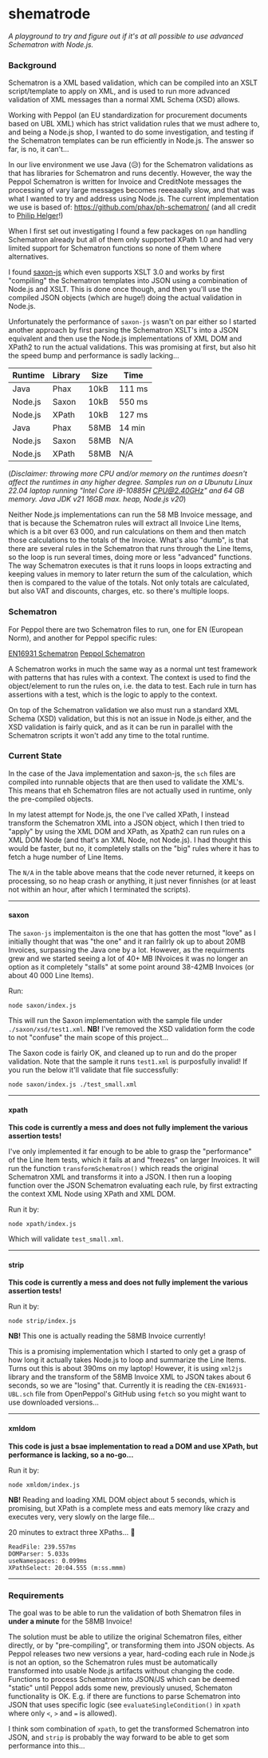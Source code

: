 # shematrode
_A playground to try and figure out if it's at all possible to use advanced Schematron with Node.js._

### Background
Schematron is a XML based validation, which can be compiled into an XSLT script/template to apply on XML, and is used to run more advanced validation of XML messages than a normal XML Schema (XSD) allows.

Working with Peppol (an EU standardization for procurement documents based on UBL XML) which has strict validation rules that we must adhere to, and being a Node.js shop, I wanted to do some investigation, and testing if the Schematron templates can be run efficiently in Node.js.
The answer so far, is no, it can't...

In our live environment we use Java (😥) for the Schematron validations as that has libraries for Schematron and runs decently. However, the way the Peppol Schematron is written for Invoice and CreditNote messages the processing of vary large messages becomes reeeaaally slow, and that was what I wanted to try and address using Node.js.
The current implementation we use is based of: https://github.com/phax/ph-schematron/ (and all credit to [Philip Helger](https://github.com/phax)!)


When I first set out investigating I found a few packages on `npm` handling Schematron already but all of them only supported XPath 1.0 and had very limited support for Schematron functions so none of them where alternatives.

I found [saxon-js](https://www.npmjs.com/package/saxon-js) which even supports XSLT 3.0 and works by first "compiling" the Schematron templates into JSON using a combination of Node.js and XSLT. This is done once though, and then you'll use the compiled JSON objects (which are huge!) doing the actual validation in Node.js.

Unfortunately the performance of `saxon-js` wasn't on par either so I started another approach by first parsing the Schematron XSLT's into a JSON equivalent and then use the Node.js implementations of XML DOM and XPath2 to run the actual validations.
This was promising at first, but also hit the speed bump and performance is sadly lacking...

| Runtime  | Library | Size | Time   |
| -------- | ------- | ---- | ------ |
| Java     | Phax    | 10kB | 111 ms |
| Node.js  | Saxon   | 10kB | 550 ms |
| Node.js  | XPath   | 10kB | 127 ms |
| Java     | Phax    | 58MB | 14 min |
| Node.js  | Saxon   | 58MB | N/A    |
| Node.js  | XPath   | 58MB | N/A    |

(*Disclaimer: throwing more CPU and/or memory on the runtimes doesn't affect the runtimes in any higher degree. Samples run on a Ubunutu Linux 22.04 laptop running "Intel Core i9-10885H CPU@2.40GHz" and 64 GB memory. Java JDK v21 16GB max. heap, Node.js v20*)

Neither Node.js implementations can run the 58 MB Invoice message, and that is because the Schematron rules will extract all Invoice Line Items, which is a bit over 63 000, and run calculations on them and then match those calculations to the totals of the Invoice.
What's also "dumb", is that there are several rules in the Schematron that runs through the Line Items, so the loop is run several times, doing more or less "advanced" functions. The way Schematron executes is that it runs loops in loops extracting and keeping values in memory to later return the sum of the calculation, which then is compared to the value of the totals.
Not only totals are calculated, but also VAT and discounts, charges, etc. so there's multiple loops.

### Schematron

For Peppol there are two Schematron files to run, one for EN (European Norm), and another for Peppol specific rules:

[EN16931 Schematron](https://github.com/OpenPEPPOL/peppol-bis-invoice-3/blob/master/rules/sch/CEN-EN16931-UBL.sch)
[Peppol Schematron](https://github.com/OpenPEPPOL/peppol-bis-invoice-3/blob/master/rules/sch/PEPPOL-EN16931-UBL.sch)

A Schematron works in much the same way as a normal unt test framework with patterns that has rules with a context. The context is used to find the object/element to run the rules on, i.e. the data to test. Each rule in turn has assertions with a test, which is the logic to apply to the context.

On top of the Schematron validation we also must run a standard XML Schema (XSD) validation, but this is not an issue in Node.js either, and the XSD validation is fairly quick, and as it can be run in parallel with the Schematron scripts it won't add any time to the total runtime.

### Current State

In the case of the Java implementation and saxon-js, the `sch` files are compiled into runnable objects that are then used to validate the XML's. This means that eh Schematron files are not actually used in runtime, only the pre-compiled objects.

In my latest attempt for Node.js, the one I've called XPath, I instead transform the Schematron XML into a JSON object, which I then tried to "apply" by using the XML DOM and XPath, as Xpath2 can run rules on a XML DOM Node (and that's an XML Node, not Node.js).
I had thought this would be faster, but no, it completely stalls on the "big" rules where it has to fetch a huge number of Line Items.

The `N/A` in the table above means that the code never returned, it keeps on processing, so no heap crash or anything, it just never finnishes (or at least not within an hour, after which I terminated the scripts).
___
#### saxon

The `saxon-js` implementaiton is the one that has gotten the most "love" as I initially thought that was "the one" and it ran failrly ok up to about 20MB Invoices, surpassing the Java one by a lot. However, as the requirments grew and we started seeing a lot of 40+ MB INvoices it was no longer an option as it completely "stalls" at some point around 38-42MB Invoices (or about 40 000 Line Items).

Run:
```shell
node saxon/index.js
```
This will run the Saxon implementation with the sample file under `./saxon/xsd/test1.xml`.
**NB!** I've removed the XSD validation form the code to not "confuse" the main scope of this project...

The Saxon code is fairly OK, and cleaned up to run and do the proper validation. Note that the sample it runs `test1.xml` is purposfully invalid!
If you run the below it'll validate that file successfully:
```shell
node saxon/index.js ./test_small.xml
```
___
#### xpath

**This code is currently a mess and does not fully implement the various assertion tests!**

I've only implemented it far enough to be able to grasp the "performance" of the Line Item tests, which it fails at and "freezes" on larger Invoices.
It will run the function `transformSchematron()` which reads the original Schematron XML and transforms it into a JSON.
I then run a looping function over the JSON Schematron evaluating each rule, by first extracting the context XML Node using XPath and XML DOM.

Run it by:
```shell
node xpath/index.js
```
Which will validate `test_small.xml`.

___
#### strip

**This code is currently a mess and does not fully implement the various assertion tests!**

Run it by:
```shell
node strip/index.js
```
**NB!** This one is actually reading the 58MB Invoice currently!

This is a promising implementation which I started to only get a grasp of how long it actually takes Node.js to loop and summarize the Line Items. Turns out this is about 390ms on my laptop!
However, it is using `xml2js` library and the transform of the 58MB Invoice XML to JSON takes about 6 seconds, so we are "losing" that.
Currently it is reading the `CEN-EN16931-UBL.sch` file from OpenPeppol's GitHub using `fetch` so you might want to use downloaded versions...


___
#### xmldom

**This code is just a bsae implementation to read a DOM and use XPath, but performance is lacking, so a no-go...**

Run it by:
```shell
node xmldom/index.js
```
**NB!** Reading and loading XML DOM object about 5 seconds, which is promising, but XPath is a complete mess and eats memory like crazy and executes very, very slowly on the large file...

20 minutes to extract three XPaths... 🤯

```shell
ReadFile: 239.557ms
DOMParser: 5.033s
useNamespaces: 0.099ms
XPathSelect: 20:04.555 (m:ss.mmm)
```

___
### Requirements

The goal was to be able to run the validation of both Shematron files in **under a minute** for the 58MB Invoice!

The solution must be able to utilize the original Schematron files, either directly, or by "pre-compiling", or transforming them into JSON objects. As Peppol releases two new versions a year, hard-coding each rule in Node.js is not an option, so the Schematron rules must be automatically transformed into usable Node.js artifacts without changing the code.
Functions to process Schematron into JSON/JS which can be deemed "static" until Peppol adds some new, previously unused, Schematon functionality is OK. E.g. if there are functions to parse Schematron into JSON that uses specific logic (see `evaluateSingleCondition()` in `xpath` where only `<`, `>` and `=` is allowed).

I think som combination of `xpath`, to get the transformed Schematron into JSON, and `strip` is probably the way forward to be able to get som performance into this...
